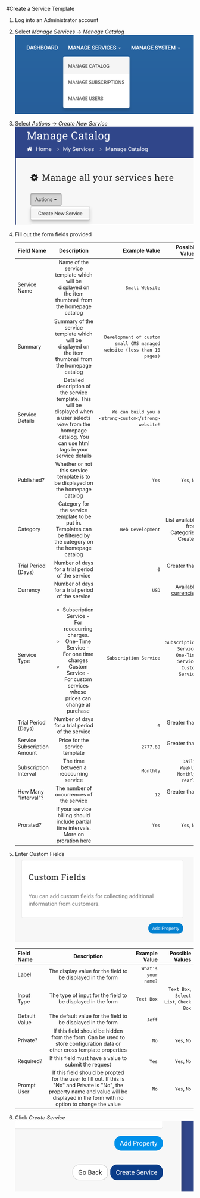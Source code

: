 #Create a Service Template
1. Log into an Administrator account
2. Select _Manage Services_ -> _Manage Catalog_
    ![Screenshot](./images/manage_catalog.png)
3. Select _Actions_ -> _Create New Service_
    ![Screenshot](./images/create_new_service.png)
4. Fill out the form fields provided

    | Field Name    |   Description  | Example Value  |   Possible Values   |
    | ------------- |:-------------:| -----:| -----:|
    | Service Name | Name of the service template which will be displayed on the item thumbnail from the homepage catalog | `Small Website` |
    | Summary | Summary of the service template which will be displayed on the item thumbnail from the homepage catalog |   `Development of custom small CMS managed website (less than 10 pages)` |
    | Service Details | Detailed description of the service template. This will be displayed when a user selects _view_ from the homepage catalog. You can use html tags in your service details | `We can build you a <strong>custom</strong> website!` |
    | Published? | Whether or not this service template is to be displayed on the homepage catalog | `Yes` | `Yes`, `No` |
    | Category | Category for the service template to be put in. Templates can be filtered by the category on the homepage catalog | `Web Development` | List available from Categories Created |
    | Trial Period (Days) | Number of days for a trial period of the service |  `0` | Greater than 0 |
    | Currency | Number of days for a trial period of the service |  `USD` | [Available currencies](https://support.stripe.com/questions/which-currencies-does-stripe-support) |
    | Service Type | <ul><li>Subscription Service - For reoccurring charges.</li><li>One-Time Service - For one time charges</li><li>Custom Service - For custom services whose prices can change at purchase</li></ul> |  `Subscription Service` | `Subscription Service`, `One-Time Service`, `Custom Service` |
    | Trial Period (Days) | Number of days for a trial period of the service |  `0` | Greater than 0 |
    | Service Subscription Amount | Price for the service template |  `2777.68` | Greater than 0 |
    | Subscription Interval | The time between a reoccurring service |  `Monthly` | `Daily`, `Weekly`, `Monthly`, `Yearly` |
    | How Many "Interval"? | The number of occurrences of the service |  `12` | Greater than 0 |
    | Prorated? | If your service billing should include partial time intervals. More on proration [here](https://stripe.com/docs/subscriptions/upgrading-downgrading#understanding-proration) | `Yes` | `Yes`, `No` |

5. Enter Custom Fields
    ![Screenshot](./images/custom_field.png)

    | Field Name    |   Description  | Example Value  |   Possible Values   |
    | ------------- |:-------------:| -----:| -----:|
    | Label | The display value for the field to be displayed in the form | `What's your name?` |
    | Input Type | The type of input for the field to be displayed in the form | `Text Box` | `Text Box`, `Select List`, `Check Box` |
    | Default Value | The default value for the field to be displayed in the form | `Jeff` |
    | Private? | If this field should be hidden from the form. Can be used to store configuration data or other cross template properties | `No` | `Yes`, `No` |
    | Required? | If this field must have a value to submit the request | `Yes` | `Yes`, `No` |
    | Prompt User | If this field should be propted for the user to fill out. If this is "No" and Private is "No", the property name and value will be displayed in the form with no option to change the value | `No` | `Yes`, `No` |

5. Click _Create Service_
    ![Screenshot](./images/create_service.png)
